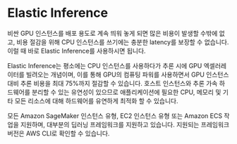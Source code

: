 # Elastic Inference

비싼 GPU 인스턴스를 배포 용도로 계속 띄워 놓게 되면 많은 비용이 발생할 수밖에 없고, 비용 절감을 위해 CPU 인스턴스를 쓰기에는 충분한 latency를 보장할 수 없습니다. 이럴 때 바로 Elastic Inference를 사용하시면 됩니다.

Elastic Inference는 평소에는 CPU 인스턴스를 사용하다가 추론 시에 GPU 엑셀러레이터를 빌려오는 개념이며, 이를 통해 GPU의 컴퓨팅 파워를 사용하면서 GPU 인스턴스 대비 추론 비용을 최대 75%까지 절감할 수 있습니다. 호스트 인스턴스와 추론 가속 하드웨어를 분리할 수 있는 유연성이 있으므로 애플리케이션에 필요한 CPU, 메모리 및 기타 모든 리소스에 대해 하드웨어를 유연하게 최적화 할 수 있습니다. 

모든 Amazon SageMaker 인스턴스 유형, EC2 인스턴스 유형 또는 Amazon ECS 작업을 지원하며, 대부분의 딥러닝 프레임워크를 지원하고 있습니다. 지원되는 프레임워크 버전은 AWS CLI로 확인할 수 있습니다.
